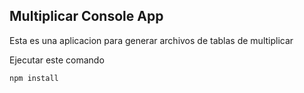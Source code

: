 ## Multiplicar Console App

Esta es una aplicacion para generar archivos de tablas de multiplicar

Ejecutar este comando
```
npm install
```
